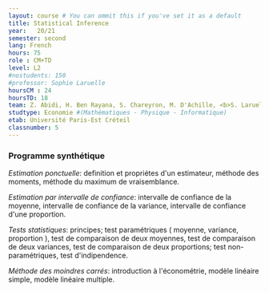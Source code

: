 ```yaml
---
layout: course # You can ommit this if you've set it as a default
title: Statistical Inference
year: 	20/21
semester: second
lang: French
hours: 75
role : CM+TD
level: L2
#nostudents: 150
#professor: Sophie Laruelle
hoursCM : 24
hoursTD: 18
team: Z. Abidi, H. Ben Rayana, S. Chareyron, M. D'Achille, <b>S. Laruelle</b>, A. Vialfont
studtype: Economie #(Mathématiques - Physique - Informatique)
etab: Université Paris-Est Créteil
classnumber: 5
---
```

### Programme synthétique


_Estimation ponctuelle_: definition et propriétes d'un estimateur, méthode des moments, méthode du maximum de vraisemblance.


_Estimation par intervalle de confiance_: intervalle de confiance de la moyenne, intervalle de confiance de la variance, intervalle de confiance d'une proportion.

_Tests statistiques_: principes; test paramétriques ( moyenne, variance, proportion ), test de comparaison de deux moyennes, test de comparaison de deux variances, test de comparaison de deux proportions; test non-paramétriques, test d'indipendence.

_Méthode des moindres carrés_: introduction à l'économétrie, modèle linéaire simple, modèle linéaire multiple.
